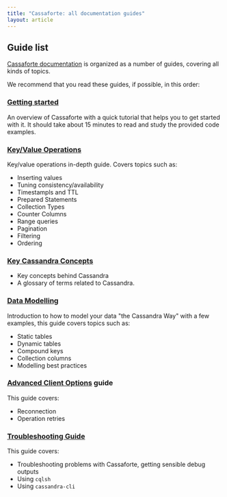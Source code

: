 ```yaml
---
title: "Cassaforte: all documentation guides"
layout: article
---
```


## Guide list

[Cassaforte documentation](https://github.com/clojurewerkz/cassaforte.docs) is organized as a number of guides, covering all kinds of topics.

We recommend that you read these guides, if possible, in this order:


###  [Getting started](getting_started.html)

An overview of Cassaforte with a quick tutorial that helps you to get started with it. It should take about
15 minutes to read and study the provided code examples.


###  [Key/Value Operations](kv.html)

Key/value operations in-depth guide. Covers topics such as:

  * Inserting values
  * Tuning consistency/availability
  * Timestampls and TTL
  * Prepared Statements
  * Collection Types
  * Counter Columns
  * Range queries
  * Pagination
  * Filtering
  * Ordering

### [Key Cassandra Concepts](cassandra_concepts.html)

 * Key concepts behind Cassandra
 * A glossary of terms related to Cassandra.


###  [Data Modelling](data_modelling.html)

Introduction to how to model your data "the Cassandra Way" with a few examples, this guide
covers topics such as:

  * Static tables
  * Dynamic tables
  * Compound keys
  * Collection columns
  * Modelling best practices

### [Advanced Client Options](advanced_client_options.html) guide

This guide covers:

 * Reconnection
 * Operation retries


### [Troubleshooting Guide](troubleshooting.html)

This guide covers:

 * Troubleshooting problems with Cassaforte, getting sensible debug outputs
 * Using `cqlsh`
 * Using `cassandra-cli`
